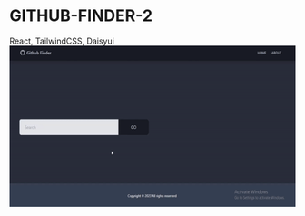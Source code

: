 # GITHUB-FINDER-2
React, TailwindCSS, Daisyui
![](https://github.com/Ibtesum/GITHUB-FINDER-2/blob/main/githubFinderGif.gif)
